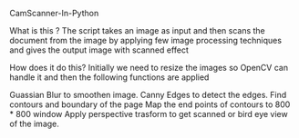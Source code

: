 CamScanner-In-Python

What is this ?
The script takes an image as input and then scans the document from the image by applying few image processing techniques and gives the output image with scanned effect

How does it do this?
Initially we need to resize the images so OpenCV can handle it and then the following functions are applied

Guassian Blur to smoothen image.
Canny Edges to detect the edges.
Find contours and boundary of the page
Map the end points of contours to 800 * 800 window
Apply perspective trasform to get scanned or bird eye view of the image.
